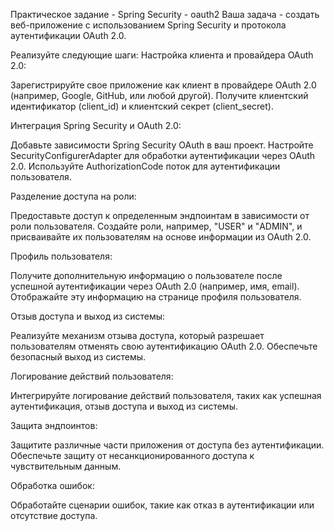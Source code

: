 Практическое задание - Spring Security - oauth2
Ваша задача - создать веб-приложение с использованием Spring Security и протокола аутентификации OAuth 2.0.

Реализуйте следующие шаги:
Настройка клиента и провайдера OAuth 2.0:

Зарегистрируйте свое приложение как клиент в провайдере OAuth 2.0 (например, Google, GitHub, или любой другой). Получите клиентский идентификатор (client_id) и клиентский секрет (client_secret).

Интеграция Spring Security и OAuth 2.0:

Добавьте зависимости Spring Security OAuth в ваш проект. Настройте SecurityConfigurerAdapter для обработки аутентификации через OAuth 2.0. Используйте AuthorizationCode поток для аутентификации пользователя.

Разделение доступа на роли:

Предоставьте доступ к определенным эндпоинтам в зависимости от роли пользователя. Создайте роли, например, "USER" и "ADMIN", и присваивайте их пользователям на основе информации из OAuth 2.0.

Профиль пользователя:

Получите дополнительную информацию о пользователе после успешной аутентификации через OAuth 2.0 (например, имя, email). Отображайте эту информацию на странице профиля пользователя.

Отзыв доступа и выход из системы:

Реализуйте механизм отзыва доступа, который разрешает пользователям отменять свою аутентификацию OAuth 2.0. Обеспечьте безопасный выход из системы.

Логирование действий пользователя:

Интегрируйте логирование действий пользователя, таких как успешная аутентификация, отзыв доступа и выход из системы.

Защита эндпоинтов:

Защитите различные части приложения от доступа без аутентификации. Обеспечьте защиту от несанкционированного доступа к чувствительным данным.

Обработка ошибок:

Обработайте сценарии ошибок, такие как отказ в аутентификации или отсутствие доступа.